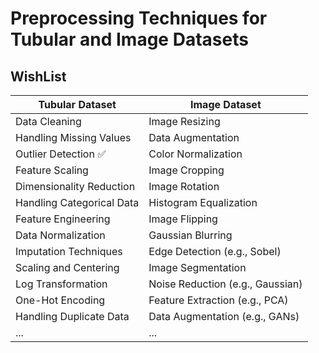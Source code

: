 # Preprocessing Techniques for Tubular and Image Datasets

## WishList

| Tubular Dataset           | Image Dataset                  |
| ------------------------- | ------------------------------ |
| Data Cleaning             | Image Resizing                 |
| Handling Missing Values   | Data Augmentation              |
| Outlier Detection     ✅  | Color Normalization            |
| Feature Scaling           | Image Cropping                 |
| Dimensionality Reduction  | Image Rotation                  |
| Handling Categorical Data | Histogram Equalization         |
| Feature Engineering       | Image Flipping                 |
| Data Normalization        | Gaussian Blurring              |
| Imputation Techniques     | Edge Detection (e.g., Sobel)   |
| Scaling and Centering     | Image Segmentation             |
| Log Transformation        | Noise Reduction (e.g., Gaussian)|
| One-Hot Encoding          | Feature Extraction (e.g., PCA) |
| Handling Duplicate Data   | Data Augmentation (e.g., GANs)  |
| ...                       | ...                            |
